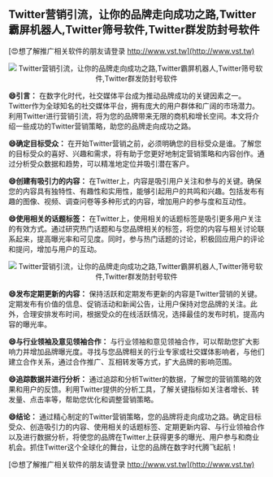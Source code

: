 ## **Twitter营销引流，让你的品牌走向成功之路,Twitter霸屏机器人,Twitter筛号软件,Twitter群发防封号软件**

[😍想了解推广相关软件的朋友请登录 http://www.vst.tw](http://www.vst.tw)

 <center><img src="https://vst.tw/MP4/tuiguang/png/3.png" alt="Twitter营销引流，让你的品牌走向成功之路,Twitter霸屏机器人,Twitter筛号软件,Twitter群发防封号软件"></center>

**😄引言：**
在数字化时代，社交媒体平台成为推动品牌成功的关键因素之一。Twitter作为全球知名的社交媒体平台，拥有庞大的用户群体和广阔的市场潜力。利用Twitter进行营销引流，将为您的品牌带来无限的商机和增长空间。本文将介绍一些成功的Twitter营销策略，助您的品牌走向成功之路。

**😄确定目标受众：**
在开始Twitter营销之前，必须明确您的目标受众是谁。了解您的目标受众的喜好、兴趣和需求，将有助于您更好地制定营销策略和内容创作。通过分析受众数据和趋势，可以精准地定位并吸引潜在客户。

**😄创建有吸引力的内容：**
在Twitter上，内容是吸引用户关注和参与的关键。确保您的内容具有独特性、有趣性和实用性，能够引起用户的共鸣和兴趣。包括发布有趣的图像、视频、调查问卷等多种形式的内容，增加用户的参与度和互动性。

**😄使用相关的话题标签：**
在Twitter上，使用相关的话题标签是吸引更多用户关注的有效方式。通过研究热门话题和与您品牌相关的标签，将您的内容与相关讨论联系起来，提高曝光率和可见度。同时，参与热门话题的讨论，积极回应用户的评论和提问，增加与用户的互动。

 <center><img src="https://vst.tw/MP4/tuiguang/png/6.png" alt="Twitter营销引流，让你的品牌走向成功之路,Twitter霸屏机器人,Twitter筛号软件,Twitter群发防封号软件"></center>

**😄发布定期更新的内容：**
保持活跃和定期发布更新的内容是Twitter营销的关键。定期发布有价值的信息、促销活动和新闻公告，让用户保持对您品牌的关注。此外，合理安排发布时间，根据受众的在线活跃情况，选择最佳的发布时机，提高内容的曝光率。

**😄与行业领袖及意见领袖合作：**
与行业领袖和意见领袖合作，可以帮助您扩大影响力并增加品牌曝光度。寻找与您品牌相关的行业专家或社交媒体影响者，与他们建立合作关系，通过合作推广、互相转发等方式，扩大品牌的影响范围。

**😄追踪数据并进行分析：**
通过追踪和分析Twitter的数据，了解您的营销策略的效果和用户的反馈。利用Twitter提供的分析工具，了解关键指标如关注者增长、转发量、点击率等，帮助您优化和调整营销策略。

**😄结论：**
通过精心制定的Twitter营销策略，您的品牌将走向成功之路。确定目标受众、创造吸引力的内容、使用相关的话题标签、定期更新内容、与行业领袖合作以及进行数据分析，将使您的品牌在Twitter上获得更多的曝光、用户参与和商业机会。抓住Twitter这个全球化的舞台，让您的品牌在数字时代腾飞起航！

[😍想了解推广相关软件的朋友请登录 http://www.vst.tw](http://www.vst.tw)



